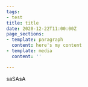 ```yaml
---
tags:
- test
title: title
date: 2020-12-22T11:00:00Z
page_sections:
- template: paragraph
  content: here's my content
- template: media
  content: ''

---
```

saSAsA